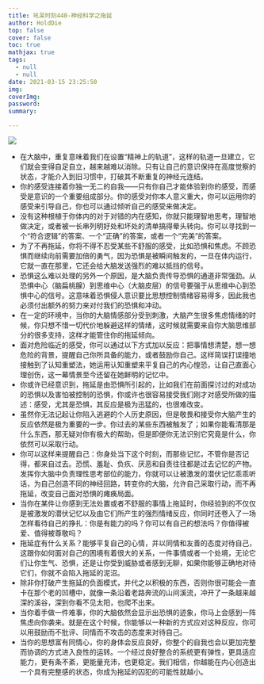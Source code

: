 ```yaml
---
title: 吼呆时刻440-神经科学之拖延
author: HoldDie
top: false
cover: false
toc: true
mathjax: true
tags:
  - null
  - null
date: 2021-03-15 23:25:50
img:
coverImg:
password:
summary:

---
```


![](https://cdn.jsdelivr.net/gh/asxing/img1/20210315232656.png)

- 在大脑中，重复意味着我们在设置“精神上的轨道”，这样的轨道一旦建立，它们就会变得自足自立，越来越难以消除。只有让自己的意识保持在高度觉察的状态，才能介入到旧习惯中，打破其不断重复的神经元连结。
- 你的感受连接着你独一无二的自我——只有你自己才能体验到你的感受，而感受是意识的一个重要组成部分。你的感受对你本人意义重大，你可以运用你的感受来引导自己，你也可以通过倾听自己的感受来做决定。
- 没有这种根植于你体内的对于对错的内在感知，你就只能理智地思考，理智地做决定，或者被一长串列明好处和坏处的清单搞得晕头转向。你可以寻找到一个“符合逻辑”的答案、一个“正确”的答案，或者一个“完美”的答案。
- 为了不再拖延，你将不得不忍受某些不舒服的感受，比如恐惧和焦虑。不顾恐惧而继续向前需要加倍的勇气，因为恐惧是被瞬间触发的，一旦在体内运行，它就一直在那里，它还会给大脑发送强烈的难以抵挡的信号。
- 恐惧这么难以处理的另外一个原因，是大脑负责传导恐惧的通道非常强劲。从恐惧中心（脑扁桃腺）到思维中心（大脑皮层）的信号要强于从思维中心到恐惧中心的信号。这意味着恐惧侵人意识要比思想控制情绪容易得多，因此我也必须付出额外的努力来对付我们的恐惧和冲动。
- 在一定的环境中，当你的大脑情感部分受到刺激，大脑产生很多焦虑情绪的时候，你只想不惜一切代价地躲避这样的情绪，这时候就需要来自你大脑思维部分的很多支持，这样才能管住你的拖延倾向。
- 面对危险临近的感受，你可以通过以下方式加以反应：把事情想清楚，想一想危险的背景，提醒自己你所具备的能力，或者鼓励你自己。这样简误打误撞地接触到了认知重塑法，她运用认知重塑来平复自己的内心惶恐，让自己直面心理创伤，这一幕情景至今还留在她鲜明的记忆中。
- 你或许已经意识到，拖延是由恐惧所引起的，比如我们在前面探讨过的对成功的恐惧以及害怕被控制的恐惧，你或许也很容易接受我们刚才对感受所做的描述：感受，尤其是恐惧，其反应是极为迅猛的，也很难改变。
- 虽然你无法记起让你陷入逃避的个人历史原因，但是敬畏和接受你大脑产生的反应依然是极为重要的一步。你过去的某些东西被触发了；如果你能看清那是什么东西，那无疑对你有极大的帮助，但是即便你无法识别它究竟是什么，你依然可以采取行动。
- 你可以这样来提醒自己：你身处当下这个时刻，而那些记忆，不管你是否记得，都来自过去。恐慌、羞耻、负疚、厌恶和自责往往都是过去记忆的产物。发挥你大脑中负责理性思考部位的能力，你就可以让被激发的潜伏记忆乖乖听话，为自己创造不同的神经回路，转变你的大脑，允许自己采取行动，而不再拖延，改变自己面对恐惧的瘫痪局面。
- 当你在某件让你感到无法处置或者不舒服的事情上拖延时，你经验到的不仅仅是被激发的潜伏记忆以及由它们所产生的强烈情绪反应，你同时还卷入了一场怎样看待自己的挣扎：你是有能力的吗？你可以有自己的想法吗？你值得被爱、值得被尊敬吗？
- 拖延症有什么关系？能够平复自己的心情，并以同情和友善的态度对待自己，这跟你如何面对自己的困境有着很大的关系，一件事情或者一个处境，无论它们让你生气、恐惧，还是让你受到威胁或者感到无聊，如果你能够正确地对待它们，你就不会陷入拖延的泥沼。
- 除非你打破产生拖延的负面模式，并代之以积极的东西，否则你很可能会一直卡在那个老的凹槽中，就像一条沿着老路奔流的山间溪流，冲开了一条越来越深的溪谷，深到你看不见太阳，也爬不出来。
- 当你着手做一件难事，你的大脑依然会显示出恐惧的迹象，你马上会感到一阵焦虑向你袭来。就是在这个时候，你能够以一种新的方式应对这种反应，你可以用鼓励而不批评、同情而不攻击的态度来对待自己。
- 当你的思想富有同情心，你的身体会反应良好，你整个的自我也会以更加完整而协调的方式进入良性的运转。一个经过良好整合的系统更有弹性，更具适应能力，更有条不紊，更能量充沛，也更稳定。我们相信，你越能在内心创造出一个具有完整感的状态，你成为拖延的囚犯的可能性就越小。